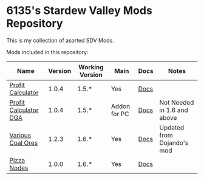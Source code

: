 # 6135's Stardew Valley Mods Repository

This is my collection of asorted SDV Mods.

Mods included in this repository:

| Name                                                                        | Version | Working Version | Main         | Docs                                                                                                           | Notes                        |
|-----------------------------------------------------------------------------|---------|-----------------|--------------|-------------------------------------------------------------------------------------------------------------------------|------------------------------|
| [Profit Calculator](https://www.nexusmods.com/stardewvalley/mods/19931)     | 1.0.4   | 1.5.*            | Yes          | [Docs](https://github.com/6135/StardewValleyMods/blob/master/ProfitCalculator/README.md)                                |                              |
| [Profit Calculator DGA](https://www.nexusmods.com/stardewvalley/mods/19931) | 1.0.4   | 1.5.*            | Addon for PC | [Docs](https://github.com/6135/StardewValleyMods/blob/master/ProfitCalculatorDGA/README.md)                             | Not Needed in 1.6 and above  |
| [Various Coal Ores](https://www.nexusmods.com/stardewvalley/mods/21507)     | 1.2.3   | 1.6.*           | Yes          | [Docs](https://github.com/6135/StardewValleyMods/blob/master/%5BCP%5D%20Various%20Coal%20Ores%20%2B%20Extras/README.MD) | Updated from Dojando's mod   |
| [Pizza Nodes](https://www.nexusmods.com/stardewvalley/mods/21625)           | 1.0.0   | 1.6.*           | Yes          | [Docs](https://github.com/6135/StardewValleyMods/blob/master/%5BCP%5D%20Pizza%20Nodes/README.MD)                        |                              |
